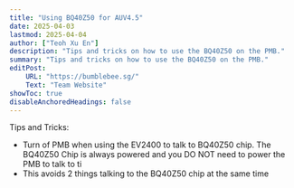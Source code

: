 ```yaml
---
title: "Using BQ40Z50 for AUV4.5" 
date: 2025-04-03
lastmod: 2025-04-04
author: ["Teoh Xu En"]
description: "Tips and tricks on how to use the BQ40Z50 on the PMB."
summary: "Tips and tricks on how to use the BQ40Z50 on the PMB."
editPost:
    URL: "https://bumblebee.sg/"
    Text: "Team Website"
showToc: true
disableAnchoredHeadings: false
---
```



Tips and Tricks:
- Turn of PMB when using the EV2400 to talk to BQ40Z50 chip. The BQ40Z50 Chip is always powered and you DO NOT need to power the PMB to talk to ti
- This avoids 2 things talking to the BQ40Z50 chip at the same time